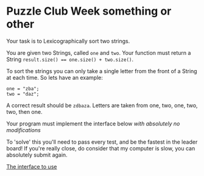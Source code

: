 # Puzzle Club Week something or other

Your task is to Lexicographically sort two strings. 

You are given two Strings, called `one` and `two`. Your function must return a String 
`result.size() == one.size() + two.size()`. 

To sort the strings you can only take a single letter from the front of a String at each time. So lets have an example:

```
one = "zba";
two = "daz";
```

A correct result should be `zdbaza`. Letters are taken from one, two, one, two, two, then one. 

Your program must implement the interface below *with absolutely no modifications*

To 'solve' this you'll need to pass every test, and be the fastest in the leader board! If you're really close, do consider
that my computer is slow, you can absolutely submit again.

[The interface to use](/interfaces/puzzles.lexstring.LexMaxPuzzle.java)
